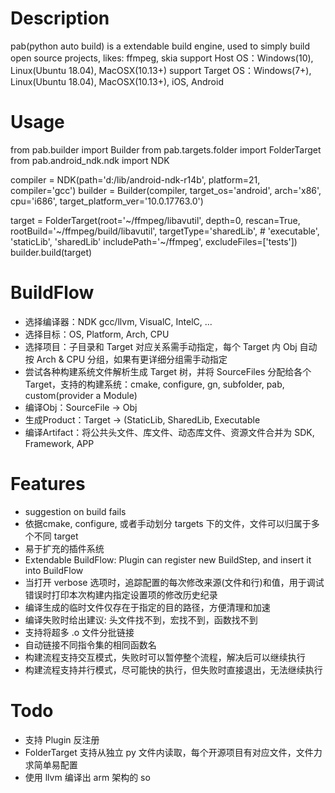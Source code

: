 # Description
pab(python auto build) is a extendable build engine, used to simply build open source projects, likes: ffmpeg, skia
support Host OS：Windows(10), Linux(Ubuntu 18.04), MacOSX(10.13+)
support Target OS：Windows(7+), Linux(Ubuntu 18.04), MacOSX(10.13+), iOS, Android

# Usage
from pab.builder import Builder
from pab.targets.folder import FolderTarget
from pab.android_ndk.ndk import NDK

compiler = NDK(path='d:/lib/android-ndk-r14b', platform=21, compiler='gcc')
builder = Builder(compiler, target_os='android', arch='x86', cpu='i686', target_platform_ver='10.0.17763.0')

target = FolderTarget(root='~/ffmpeg/libavutil',
                      depth=0, rescan=True,
                      rootBuild='~/ffmpeg/build/libavutil',
                      targetType='sharedLib', # 'executable', 'staticLib', 'sharedLib'
                      includePath='~/ffmpeg',
                      excludeFiles=['tests'])
builder.build(target)

# BuildFlow
* 选择编译器：NDK gcc/llvm, VisualC, IntelC, ...
* 选择目标：OS, Platform, Arch, CPU
* 选择项目：子目录和 Target 对应关系需手动指定，每个 Target 内 Obj 自动按 Arch & CPU 分组，如果有更详细分组需手动指定
* 尝试各种构建系统文件解析生成 Target 树，并将 SourceFiles 分配给各个 Target，支持的构建系统：cmake, configure, gn, subfolder, pab, custom(provider a Module)
* 编译Obj：SourceFile -> Obj
* 生成Product：Target -> (StaticLib, SharedLib, Executable
* 编译Artifact：将公共头文件、库文件、动态库文件、资源文件合并为 SDK, Framework, APP

# Features
* suggestion on build fails
* 依据cmake, configure, 或者手动划分 targets 下的文件，文件可以归属于多个不同 target
* 易于扩充的插件系统
* Extendable BuildFlow: Plugin can register new BuildStep, and insert it into BuildFlow
* 当打开 verbose 选项时，追踪配置的每次修改来源(文件和行)和值，用于调试错误时打印本次构建内指定设置项的修改历史纪录
* 编译生成的临时文件仅存在于指定的目的路径，方便清理和加速
* 编译失败时给出建议: 头文件找不到，宏找不到，函数找不到
* 支持将超多 .o 文件分批链接
* 自动链接不同指令集的相同函数名
* 构建流程支持交互模式，失败时可以暂停整个流程，解决后可以继续执行
* 构建流程支持并行模式，尽可能快的执行，但失败时直接退出，无法继续执行

# Todo
* 支持 Plugin 反注册
* FolderTarget 支持从独立 py 文件内读取，每个开源项目有对应文件，文件力求简单易配置
* 使用 llvm 编译出 arm 架构的 so